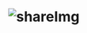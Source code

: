# ![shareImg](https://user-images.githubusercontent.com/82980056/156575966-7275793a-ff34-4f40-a0e1-25fa87f0b5ef.png)
